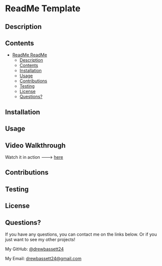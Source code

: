# ReadMe Template## Description## Contents- [ReadMe ReadMe](#readme-readme)  - [Description](#description)  - [Contents](#contents)  - [Installation](#installation)  - [Usage](#usage)  - [Contributions](#contributions)  - [Testing](#testing)  - [License](#license)  - [Questions?](#questions)## Installation## Usage## Video WalkthroughWatch it in action ---> [here](https://user-images.githubusercontent.com/73472116/109413848-7424cc00-79a7-11eb-80c1-5f8c2c34b2be.mp4)## Contributions## Testing## License## Questions?If you have any questions, you can contact me on the links below. Or if you just want to see my other projects!My GitHub: [@drewbassett24](https://github.com/drewbassett24)My Email: drewbassett24@gmail.com